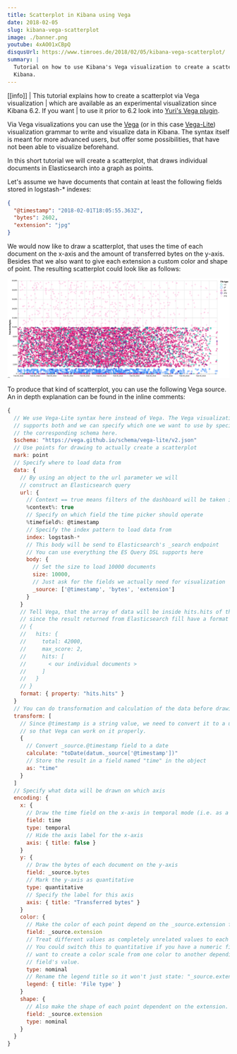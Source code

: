 ```yaml
---
title: Scatterplot in Kibana using Vega
date: 2018-02-05
slug: kibana-vega-scatterplot
image: ./banner.png
youtube: 4xAO01xCBpQ
disqusUrl: https://www.timroes.de/2018/02/05/kibana-vega-scatterplot/
summary: |
  Tutorial on how to use Kibana's Vega visualization to create a scatter plot in
  Kibana.
---
```


[[info]]
| This tutorial explains how to create a scatterplot via Vega visualization
| which are available as an experimental visualization since Kibana 6.2. If you want
| to use it prior to 6.2 look into [Yuri's Vega plugin](https://github.com/nyurik/kibana-vega-vis).

Via Vega visualizations you can use the [Vega](https://vega.github.io/vega/) (or in this case [Vega-Lite](https://vega.github.io/vega-lite/)) visualization grammar
to write and visualize data in Kibana. The syntax itself is meant for more advanced users,
but offer some possibilities, that have not been able to visualize beforehand.

In this short tutorial we will create a scatterplot, that draws individual documents
in Elasticsearch into a graph as points.

Let's assume we have documents that contain at least the following fields stored in logstash-* indexes:

```json
{
  "@timestamp": "2018-02-01T18:05:55.363Z",
  "bytes": 2602,
  "extension": "jpg"
}
```

We would now like to draw a scatterplot, that uses the time of each
document on the x-axis and the amount of transferred bytes on the y-axis.
Besides that we also want to give each extension a custom color and shape of point.
The resulting scatterplot could look like as follows:

![A scatterplot that will produced by this tutorial](./vega-scatterplot.png)

To produce that kind of scatterplot, you can use the following Vega source. An in depth
explanation can be found in the inline comments:

```javascript
{
  // We use Vega-Lite syntax here instead of Vega. The Vega visualization
  // supports both and we can specify which one we want to use by specifying
  // the corresponding schema here.
  $schema: "https://vega.github.io/schema/vega-lite/v2.json"
  // Use points for drawing to actually create a scatterplot
  mark: point
  // Specify where to load data from
  data: {
    // By using an object to the url parameter we will
    // construct an Elasticsearch query
    url: {
      // Context == true means filters of the dashboard will be taken into account
      %context%: true
      // Specify on which field the time picker should operate
      %timefield%: @timestamp
      // Specify the index pattern to load data from
      index: logstash-*
      // This body will be send to Elasticsearch's _search endpoint
      // You can use everything the ES Query DSL supports here
      body: {
        // Set the size to load 10000 documents
        size: 10000,
        // Just ask for the fields we actually need for visualization
        _source: ['@timestamp', 'bytes', 'extension']
      }
    }
    // Tell Vega, that the array of data will be inside hits.hits of the response
    // since the result returned from Elasticsearch fill have a format like:
    // {
    //   hits: {
    //     total: 42000,
    //     max_score: 2,
    //     hits: [
    //       < our individual documents >
    //     ]
    //   }
    // }
    format: { property: "hits.hits" }
  }
  // You can do transformation and calculation of the data before drawing it
  transform: [
    // Since @timestamp is a string value, we need to convert it to a unix timestamp
    // so that Vega can work on it properly.
    {
      // Convert _source.@timestamp field to a date
      calculate: "toDate(datum._source['@timestamp'])"
      // Store the result in a field named "time" in the object
      as: "time"
    }
  ]
  // Specify what data will be drawn on which axis
  encoding: {
    x: {
      // Draw the time field on the x-axis in temporal mode (i.e. as a time axis)
      field: time
      type: temporal
      // Hide the axis label for the x-axis
      axis: { title: false }
    }
    y: {
      // Draw the bytes of each document on the y-axis
      field: _source.bytes
      // Mark the y-axis as quantitative
      type: quantitative
      // Specify the label for this axis
      axis: { title: "Transferred bytes" }
    }
    color: {
      // Make the color of each point depend on the _source.extension field
      field: _source.extension
      // Treat different values as completely unrelated values to each other.
      // You could switch this to quantitative if you have a numeric field and
      // want to create a color scale from one color to another depending on that
      // field's value.
      type: nominal
      // Rename the legend title so it won't just state: "_source.extension"
      legend: { title: 'File type' }
    }
    shape: {
      // Also make the shape of each point dependent on the extension.
      field: _source.extension
      type: nominal
    }
  }
}
```
